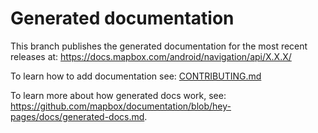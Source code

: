 # Generated documentation

This branch publishes the generated documentation for the most recent releases at: https://docs.mapbox.com/android/navigation/api/X.X.X/

To learn how to add documentation see: [CONTRIBUTING.md](https://github.com/mapbox/mapbox-navigation-ios/blob/master/CONTRIBUTING.md)

To learn more about how generated docs work, see: https://github.com/mapbox/documentation/blob/hey-pages/docs/generated-docs.md.
